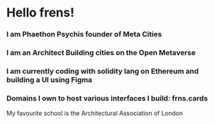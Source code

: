 # Hello frens!
### I am Phaethon Psychis founder of Meta Cities
### I am an Architect  Building cities on the Open Metaverse 
### I am currently coding with solidity lang on Ethereum and building a UI using Figma
### Domains I own to host various interfaces I build: frns.cards

My favourite school is the Architectural Association of London
